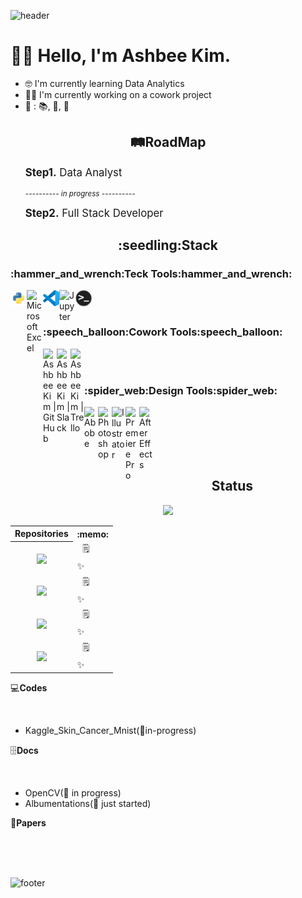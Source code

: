 ![header](https://capsule-render.vercel.app/api?type=waving&color=timeGradient&height=250&section=header&text=Ashbee%20Kim&fontSize=70&fontAlign=75&fontAlignY=45&desc=Codes,%20Docs,%20and%20Papers&descSize=20&descAlign=84&descAlignY=60)

<h1>🙌🏻 Hello, I'm Ashbee Kim.</h1>

* :nerd_face: I'm currently learning Data Analytics
* :construction_worker_woman: I'm currently working on a cowork project
* :key: : :books:, :art:, :candy:

<p align="right">
<!--gmail, likedin, gitpage, discord-->
</p>

<h2 align="center">🛤️RoadMap</h2>
<ol><big><b>Step1.</b> Data Analyst</big></ol>
<ol><small>     <i>---------- in progress ----------</i></small></ol>
<ol><big><b>Step2.</b> Full Stack Developer</big></ol>
<!--<ol><big><b>Step3.</b> Data Scientist</big></ol>
[//]: <> (data analyst의 경우, Fundamentals, Statistics, Programming, Machine Learning, Text Mining/NLP, Visualization, Big Data, Data Ingestion, Data Munging, Toolbox에 대한 내용을 이해해야 함)
[//]: <> (full-stack은 PM, Design, Back-End, Front-End, Mobile, Databases, DevOps, Version Control 등을 다 할 수 있어야 함)
[//]: <> (data scientist는 보다 깊은 이해가 필요함_괜히 10년 경력자를 찾는게 아닌 듯_Math, Dev, Domain 삼위일체의 경지)-->

[//]: <> (현재 보유 혹은 계발 중인 스킬셋)
<h2 align="center">:seedling:Stack</h2>
<div>
  <h3>:hammer_and_wrench:Teck Tools:hammer_and_wrench:</h3>
    <img align="left" alt="Python" width="26px" src="https://raw.githubusercontent.com/github/explore/80688e429a7d4ef2fca1e82350fe8e3517d3494d/topics/python/python.png" />
    <img align="left" alt="Microsoft Excel" width="26px" src="https://img.icons8.com/color/452/microsoft-excel-2019--v1.png" />
    <img align="left" alt="Visual Studio Code" width="26px" src="https://raw.githubusercontent.com/github/explore/80688e429a7d4ef2fca1e82350fe8e3517d3494d/topics/visual-studio-code/visual-studio-code.png" />
    <img align="left" alt="Jupyter" width="26px" src="https://cdn.jsdelivr.net/npm/simple-icons@3/icons/jupyter.svg" />
    <!--<img align="left" alt="GitHub" width="26px" src="https://raw.githubusercontent.com/github/explore/78df643247d429f6cc873026c0622819ad797942/topics/github/github.png" />-->
    <img align="left" alt="Terminal" width="26px" src="https://raw.githubusercontent.com/github/explore/80688e429a7d4ef2fca1e82350fe8e3517d3494d/topics/terminal/terminal.png" />
</div>

[//]: <> (R, JS, Netlify, MongoDB, Node.js)
</br></br>

<div>
  <h3>:speech_balloon:Cowork Tools:speech_balloon:</h3>
  <img align="left" alt="AshbeeKim | GitHub" width="22px" src="https://cdn.jsdelivr.net/npm/simple-icons@v3/icons/github.svg" />
  <img align="left" alt="AshbeeKim | Slack" width="22px" src="https://cdn.jsdelivr.net/npm/simple-icons@v3/icons/slack.svg" />
  <img align="left" alt="AshbeeKim | Trello" width="22px" src="https://cdn.jsdelivr.net/npm/simple-icons@v3/icons/trello.svg" />
</div>

[//]: <> (figma, notion)
</br></br>

<div>
  <h3>:spider_web:Design Tools:spider_web:</h3>
  <img align="left" alt="Abobe" width="22px" src="https://cdn.jsdelivr.net/npm/simple-icons@v3/icons/adobe.svg" />
  <img align="left" alt="Photoshop" width="22px" src="https://cdn.jsdelivr.net/npm/simple-icons@v3/icons/adobephotoshop.svg" />
  <img align="left" alt="Illustrator" width="22px" src="https://cdn.jsdelivr.net/npm/simple-icons@v3/icons/adobeillustrator.svg" />
  <img align="left" alt="Premiere Pro" width="22px" src="https://cdn.jsdelivr.net/npm/simple-icons@v3/icons/adobepremierepro.svg" />
  <img align="left" alt="After Effects" width="22px" src="https://cdn.jsdelivr.net/npm/simple-icons@v3/icons/adobeaftereffects.svg" />
</div>
</br></br></br></br></br>

<!--data analyst
<img alt="stats" src="https://cdn.ttgtmedia.com/rms/onlineimages/whatis-must_have_data_analyst_skills-f_mobile.png"/>
<img alt="skill set" src="https://cdn.columbiauniversitybootcamp.com/wp-content/uploads/sites/108/2020/04/data-analyst-skills-2020.jpg"/>
<img alt="essential skill" src="https://www.slideteam.net/media/catalog/product/cache/960x720/e/s/essential_skills_for_big_data_analyst_slide01.jpg"/>
-->
<!--
<h3>::Back-End</h3>
[<img align="left" alt="R" width="26px" src="https://raw.githubusercontent.com/github/explore/80688e429a7d4ef2fca1e82350fe8e3517d3494d/topics/r/r.png" />][website]
[comment]: <> (Technology; PHP, NODE.JS, JAVASPRING, ASP.NET, PYTHON, GOLANG, Roby on Rails, Redis)

<h3>::Front-End</h3>
[<img align="left" alt="Tableau" width="26px" src="https://cdn.worldvectorlogo.com/logos/tableau-software.svg" />][website]
[comment]: <> (BASICS; HTML, CSS, JAVASCRIPT, FRAMEWORK; REACT, VUE, ANGULAR, WEBPACK, STYLES; BOOTSTRAP, MATERIAL UI)

<h3>::DATABASE</h3>
[<img align="left" alt="MySQL" width="26px" src="https://raw.githubusercontent.com/github/explore/80688e429a7d4ef2fca1e82350fe8e3517d3494d/topics/mysql/mysql.png" />][website]
[<img align="left" alt="PostgreSQL" width="26px" src="https://raw.githubusercontent.com/github/explore/80688e429a7d4ef2fca1e82350fe8e3517d3494d/topics/postgresql/postgresql.png" />][website]
[comment]: <> (RDBMS; MSSQL, MySql, Postgres, NoSQL; Mongo, Casandra, CouchDB, Elasticsearch, Graph; Neo4j, ArangoDB, Message Queues; Kafka, SQS, ZeroMQ, RabbitMQ)

<h3>::Communication</h3>
[<img align="left" alt="Git" width="26px" src="https://raw.githubusercontent.com/github/explore/80688e429a7d4ef2fca1e82350fe8e3517d3494d/topics/git/git.png" />][website]
[comment]: <> (slack, trello, figma, notion, github)
-->

<!--full stack development
<a href="https://dev.to/andrewbaisden/modern-full-stack-developer-tech-stack-2021-49ij">Modern Full-Stack Developer Tech Stack 2021</a>
<img alt="Dev stats_summary" src="https://eklib.com/wp-content/uploads/2020/11/Full-Stack-Development-Technologies-and-Tools.png"/>
<img alt="Dev stats_1" src="https://www.chapter247.com/wp-content/uploads/2019/07/1_1POCNO6mGbvBObGO4v_B2g.png"/>
<img alt="Dev stats_2" src="https://blog.appscrip.com/wp-content/uploads/2019/09/infographic-%E2%80%93-2.png"/>
<img alt="Dev stats_3" src="https://res.cloudinary.com/cybercoders/image/upload/c_scale,g_south_east,l_cc_logo_bug_wenazs.png,w_40/v1557870077/Full_Stack_ebvf4s.png"/>
<img alt="Dev stats_4" src="https://www.codingdojo.com/blog/wp-content/uploads/%5E3B838D19B93A1E14D8FCD0262EFA6E3A08B05DA1C3884592CF%5Epimgpsh_fullsize_distr_20180626_103631252_20180626_110419396.jpg"/>
<img alt="Dev stats_5" src="https://i0.wp.com/cdn-images-1.medium.com/max/800/1*amAoip6nv3TRStkDtzhgXw.png?w=900&ssl=1"/>
-->
<!--
<h3>::DevOps</h3>
[//]: <> (Infrastructure; NGUNX, AZURE, LINUX SERVER ADMINISTRATION, AWS, DOCKER, ELK,AUTOMATION; JENKINS, BIT BUCKET, GIT, JIRA, AGILE METHODOLOGY, Virtualization; DOCKER, Bladecenter, Kubernetes, Vagrant, VMWare)
<h3>::Mobile</h3>
[//]: <> (ANROID; JAVA, SDK, IOS; SWIFT, Objective C, HYBRID; IONIC, REACT Native, GOOGLE FLUTTER, PWA, Xamarin, Unity)
-->

<!--data scientist
<a href="">https://www.geeksforgeeks.org/how-to-become-data-scientist-a-complete-roadmap/</a>
<img alt="data scientist roadmap1" src="https://media.geeksforgeeks.org/wp-content/cdn-uploads/20201204213645/Data-Science-Roadmap.png"/>
<img alt="data scientist stats-technoslavia" src="https://pbs.twimg.com/media/CUPQbgsWUAAWKh_.png"/>
<img alt="data scientist career path" src="https://www.cybercoders.com/Images/insight/careerpaths/cp-data-scientist.jpg"/>
-->

[//]: <> (내용이 나올 수 있는 표)
<h2 align="center"><bold>Status</bold></h2>
<!--
https://github-readme-streak-stats.herokuapp.com/demo/. 
vue, tokypnight_duo, prussian, buefy, blue-green, react, city-lights, ayu_night, blueberry_duo
[![GitHub Streak](https://github-readme-streak-stats.herokuapp.com?user=AshbeeKim&theme=blueberry_duo)](https://git.io/streak-stats)
-->
<p align="center" ><img src="https://github-readme-streak-stats.herokuapp.com?user=AshbeeKim&theme=blueberry_duo"/></p>
<!--
https://github.com/anuraghazra/github-readme-stats/blob/master/docs/readme_kr.md
[![Anurag's GitHub stats](https://github-readme-stats.vercel.app/api?username=ashbeekim&count_private=true)](https://github.com/anuraghazra/github-readme-stats)
[![willianrod's wakatime stats](https://github-readme-stats.vercel.app/api/wakatime?username=willianrod)](https://github.com/anuraghazra/github-readme-stats)
[![Top Langs](https://github-readme-stats.vercel.app/api/top-langs/?username=anuraghazra&layout=compact)](https://github.com/anuraghazra/github-readme-stats)
F0F8FF,D7ECFF,C6E2FF
7289DA, 9CACE5, aab8e8, b8c4ec, c6cff0, d4dbf3, e2e7f7, f0f3fb, 9AABE5, 9ABDEC
9CF5E5, A0F5CC, 9ADBE5
-->

[comment]: <> (표 작성 시작 부분)
<div align="center"><table>
  <tbody>
    <tr align="center" colspan="3">
      <th>Repositories</th>
      <th colspan="2">:memo:</th></tr>
    <tr align="center">
      <th rowspan="2"><a href="https://github.com/anuraghazra/github-readme-stats">
        <img align="center" src="https://github-readme-stats.vercel.app/api/pin/?username=ashbeekim&repo=AshbeeKim&title_color=7496E5&text_color=55E6AB&hide_border=False" /></a></th>
      <td>🗒️</td><td><!--[\\]: <>(description)--></td>
    </tr>
  <tr><td>✨</td><td><!--[\\]: <>(stacks)--></td>
    </tr>
    <tr align="center">
      <td rowspan="2"><a href="https://github.com/anuraghazra/github-readme-stats">
        <img align="center" src="https://github-readme-stats.vercel.app/api/pin/?username=ashbeekim&repo=AshbeeKim.github.io&title_color=7496E5&text_color=55E6AB&hide_border=False" /></a></td>
      <td>🗒️</td><td><!--[\\]: <>(description)--></td>
    </tr>
  <tr><td>✨</td><td><!--[\\]: <>(stacks)--></td>
    </tr>
    <tr align="center">
      <td rowspan="2"><a href="https://github.com/anuraghazra/github-readme-stats">
        <img align="center" src="https://github-readme-stats.vercel.app/api/pin/?username=ashbeekim&repo=Kaggle_Task&title_color=7496E5&text_color=55E6AB&hide_border=False" /></a></td>
      <td>🗒️</td><td><!--[\\]: <>(description)--></td>
    </tr>
  <tr><td>✨</td><td><!--[\\]: <>(stacks)--></td>
    </tr>
    <tr align="center">
      <td rowspan="2"><a href="https://github.com/anuraghazra/convoychat">
        <img align="center" src="https://github-readme-stats.vercel.app/api/pin/?username=ashbeekim&repo=dadaiksunTeamProject&title_color=7496E5&text_color=55E6AB&hide_border=False" /></a></td>
      <td>🗒️</td><td><!--[\\]: <>(description)--></td>
    </tr>
  <tr><td>✨</td><td><!--[\\]: <>(stacks)--></td>
    </tr>

<!-- Programming Language 다양해지면 주석제거
    <tr align="center"><th colspan="3">Top Language</th></tr>
    <tr align="center"><td colspan="3"><a href="https://github.com/anuraghazra/github-readme-stats">
      <img align="center" width=500 height=300 src="https://github-readme-stats.vercel.app/api/top-langs/?username=ashbeekim&title_color=7496E5&text_color=55E6AB&hide_border=False&bg_color=30,FFFFFF,F0F8FF" /></a></td></tr>
-->
  </tbody>
</table></div>

[comment]: <> (표 작성  부분)
<!--
가벼운 통계
<img src="https://github-readme-stats.vercel.app/api?username=AshbeeKim&show_icons=true&theme=" width="400">
트로피 형태
https://github.com/ryo-ma/github-profile-trophy
3d model of GitHub contribution graph
https://skyline.github.com/
-->

[//]: <> (다른 내용 <p align="center"><img src="https://img.shields.io/github/commits-since/AshbeeKim/AshbeeKim/latest/master?style=social"/></p>)

💻**Codes**
<!--
![GitHub commits since latest release (by date) for a branch](https://img.shields.io/github/commits-since/AshbeeKim/AshbeeKim/latest/codes?label=repo%2FCodes&style=social)
-->
</br>

* Kaggle_Skin_Cancer_Mnist(:construction:in-progress)

🗄️**Docs**
<!--
![GitHub commits since latest release (by date) for a branch](https://img.shields.io/github/commits-since/AshbeeKim/AshbeeKim/latest/docs?label=repo%2FDocs&style=social)
-->
</br>

* OpenCV(:construction: in progress)
* Albumentations(:tada: just started)

📃**Papers**
<!--
![GitHub commits since latest release (by date) for a branch](https://img.shields.io/github/commits-since/AshbeeKim/AshbeeKim/latest/papers?label=repo%2FPapers&style=social)
-->

</br></br></br>

<!--embedding markdown fontawesome icon


-->


<!--마크다운 주석 처리 방법-->
[comment]: <> (markdown comment code)
[//]: <> (markdown comment shortcode)

![footer](https://capsule-render.vercel.app/api?type=waving&color=timeGradient&height=250&section=footer&text=Thank%20You&fontSize=90&fontAlignY=70)
